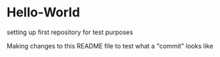 # Hello-World
setting up first repository for test purposes

Making changes to this README file to test what a "commit" looks like
